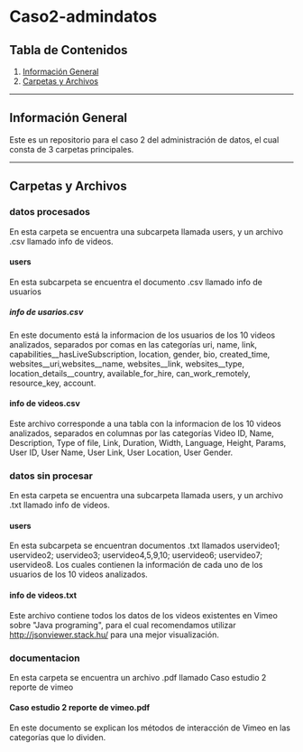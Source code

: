 # Caso2-admindatos
## Tabla de Contenidos
1. [Información General](#informacion-general)
2. [Carpetas y Archivos](#carpetas-y-archivos)
***
## Información General
Este es un repositorio para el caso 2 del administración de datos, el cual consta de 3 carpetas principales.
***
## Carpetas y Archivos
### datos procesados
En esta carpeta se encuentra una subcarpeta llamada users, y un archivo .csv llamado info de videos.
#### users
En esta subcarpeta se encuentra el documento .csv llamado info de usuarios
##### info de usarios.csv
En este documento está la informacion de los usuarios de los 10 videos analizados, separados por comas en las categorías uri, name, link, capabilities__hasLiveSubscription, location, gender, bio, created_time, websites__uri,websites__name, websites__link, websites__type, location_details__country, available_for_hire, can_work_remotely, resource_key, account.
#### info de videos.csv
Este archivo corresponde a una tabla con la informacion de los 10 videos analizados, separados en columnas por las categorías Video ID, Name, Description, Type of file, Link, Duration, Width, Language, Height, Params, User ID, User Name, User Link, User Location, User Gender.
### datos sin procesar
En esta carpeta se encuentra una subcarpeta llamada users, y un archivo .txt llamado info de videos.
#### users
En esta subcarpeta se encuentran documentos .txt llamados uservideo1; uservideo2; uservideo3; uservideo4,5,9,10; uservideo6; uservideo7; uservideo8. Los cuales contienen la información de cada uno de los usuarios de los 10 videos analizados.
#### info de videos.txt
Este archivo contiene todos los datos de los videos existentes en Vimeo sobre "Java programing", para el cual recomendamos utilizar http://jsonviewer.stack.hu/ para una mejor visualización. 
### documentacion
En esta carpeta se encuentra un archivo .pdf llamado Caso estudio 2 reporte de vimeo
#### Caso estudio 2 reporte de vimeo.pdf
En este documento se explican los métodos de interacción de Vimeo en las categorías que lo dividen.
